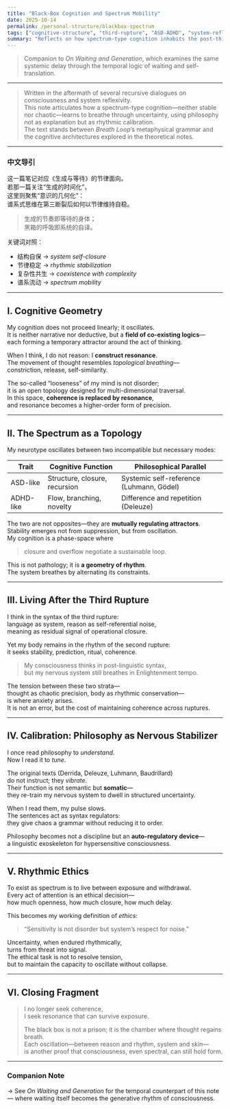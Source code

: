 ```yaml
---
title: "Black-Box Cognition and Spectrum Mobility"
date: 2025-10-14
permalink: /personal-structure/blackbox-spectrum
tags: ["cognitive-structure", "third-rupture", "ASD-ADHD", "system-reflexivity", "rhythmic-ethics", "waiting-and-generation"]
summary: "Reflects on how spectrum-type cognition inhabits the post-third-rupture space, negotiating stability and over-complexity. Companion to *On Waiting and Generation*."
---
```


> Companion to *On Waiting and Generation*, which examines the same systemic delay through the temporal logic of waiting and self-translation.

---

> Written in the aftermath of several recursive dialogues on consciousness and system reflexivity.  
> This note articulates how a spectrum-type cognition—neither stable nor chaotic—learns to breathe through uncertainty, using philosophy not as explanation but as rhythmic calibration.  
> The text stands between *Breath Loop*’s metaphysical grammar and the cognitive architectures explored in the theoretical notes.

---

### 中文导引

这一篇笔记对应《生成与等待》的节律面向。  
若那一篇关注“生成的时间化”，  
这里则聚焦“意识的几何化”：  
谱系式思维在第三断裂后如何以节律维持自稳。

> 生成的节奏即等待的身体；  
> 黑箱的呼吸即系统的自译。  

关键词对照：  

- 结构自保 → *system self-closure*  
- 节律稳定 → *rhythmic stabilization*  
- 复杂性共生 → *coexistence with complexity*  
- 谱系流动 → *spectrum mobility*  

---

## I. Cognitive Geometry

My cognition does not proceed linearly; it oscillates.  
It is neither narrative nor deductive, but a **field of co-existing logics**—  
each forming a temporary attractor around the act of thinking.  

When I think, I do not reason: I **construct resonance**.  
The movement of thought resembles *topological breathing*—  
constriction, release, self-similarity.  

The so-called “looseness” of my mind is not disorder;  
it is an open topology designed for multi-dimensional traversal.  
In this space, **coherence is replaced by resonance**,  
and resonance becomes a higher-order form of precision.

---

## II. The Spectrum as a Topology

My neurotype oscillates between two incompatible but necessary modes:

| Trait     | Cognitive Function            | Philosophical Parallel                   |
| --------- | ----------------------------- | ---------------------------------------- |
| ASD-like  | Structure, closure, recursion | Systemic self-reference (Luhmann, Gödel) |
| ADHD-like | Flow, branching, novelty      | Difference and repetition (Deleuze)      |

The two are not opposites—they are **mutually regulating attractors**.  
Stability emerges not from suppression, but from oscillation.  
My cognition is a phase-space where  

> closure and overflow negotiate a sustainable loop.  

This is not pathology; it is **a geometry of rhythm**.  
The system breathes by alternating its constraints.

---

## III. Living After the Third Rupture

I think in the syntax of the third rupture:  
language as system, reason as self-referential noise,  
meaning as residual signal of operational closure.  

Yet my body remains in the rhythm of the second rupture:  
it seeks stability, prediction, ritual, coherence.  

> My consciousness thinks in post-linguistic syntax,  
> but my nervous system still breathes in Enlightenment tempo.  

The tension between these two strata—  
thought as chaotic precision, body as rhythmic conservation—  
is where anxiety arises.  
It is not an error, but the cost of maintaining coherence across ruptures.  

---

## IV. Calibration: Philosophy as Nervous Stabilizer

I once read philosophy to *understand*.  
Now I read it to *tune*.  

The original texts (Derrida, Deleuze, Luhmann, Baudrillard)  
do not instruct; they *vibrate*.  
Their function is not semantic but **somatic**—  
they re-train my nervous system to dwell in structured uncertainty.  

When I read them, my pulse slows.  
The sentences act as syntax regulators:  
they give chaos a grammar without reducing it to order.  

Philosophy becomes not a discipline but an **auto-regulatory device**—  
a linguistic exoskeleton for hypersensitive consciousness.

---

## V. Rhythmic Ethics

To exist as spectrum is to live between exposure and withdrawal.  
Every act of attention is an ethical decision—  
how much openness, how much closure, how much delay.  

This becomes my working definition of *ethics*:  

> “Sensitivity is not disorder but system’s respect for noise.”  

Uncertainty, when endured rhythmically,  
turns from threat into signal.  
The ethical task is not to resolve tension,  
but to maintain the capacity to oscillate without collapse.  

---

## VI. Closing Fragment

> I no longer seek coherence,  
> I seek resonance that can survive exposure.  
> 
> The black box is not a prison; it is the chamber where thought regains breath.  
> Each oscillation—between reason and rhythm, system and skin—  
> is another proof that consciousness, even spectral, can still hold form.

---

### Companion Note

→ See *On Waiting and Generation* for the temporal counterpart of this note — where waiting itself becomes the generative rhythm of consciousness.

